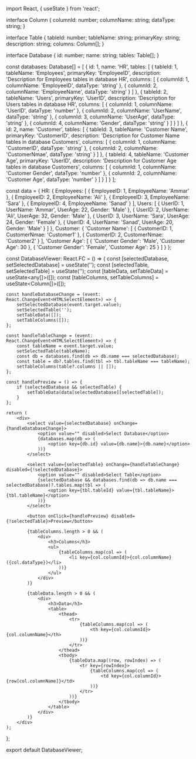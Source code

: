 import React, { useState } from 'react';

interface Column {
    columnId: number;
    columnName: string;
    dataType: string;
}

interface Table {
    tableId: number;
    tableName: string;
    primaryKey: string;
    description: string;
    columns: Column[];
}

interface Database {
    id: number;
    name: string;
    tables: Table[];
}

const databases: Database[] = [
    {
        id: 1,
        name: 'HR',
        tables: [
            {
                tableId: 1,
                tableName: 'Employees',
                primaryKey: 'EmployeeID',
                description: 'Description for Employees tables in database HR',
                columns: [
                    { columnId: 1, columnName: 'EmployeeID', dataType: 'string' },
                    { columnId: 2, columnName: 'EmployeeName', dataType: 'string' }
                ]
            },
            {
                tableId: 2,
                tableName: 'Users',
                primaryKey: 'UserID',
                description: 'Description for Users tables in database HR',
                columns: [
                    { columnId: 1, columnName: 'UserID', dataType: 'number' },
                    { columnId: 2, columnName: 'UserName', dataType: 'string' },
                    { columnId: 3, columnName: 'UserAge', dataType: 'string' },
                    { columnId: 4, columnName: 'Gender', dataType: 'string' }
                ]
            }
        ]
    },
    {
        id: 2,
        name: 'Customer',
        tables: [
            {
                tableId: 3,
                tableName: 'Customer Name',
                primaryKey: 'CustomerID',
                description: 'Description for Customer Name tables in database Customers',
                columns: [
                    { columnId: 1, columnName: 'CustomerID', dataType: 'string' },
                    { columnId: 2, columnName: 'CustomerNmae', dataType: 'string' }
                ]
            },
            {
                tableId: 4,
                tableName: 'Customer Age',
                primaryKey: 'UserID',
                description: 'Description for Customer Age tables in database Customers',
                columns: [
                    { columnId: 1, columnName: 'Customer Gender', dataType: 'number' },
                    { columnId: 2, columnName: 'Customer Age', dataType: 'number' }
                ]
            }
        ]
    }
];

const data = {
    HR: {
        Employees: [
            { EmployeeID: 1, EmployeeName: 'Ammar' },
            { EmployeeID: 2, EmployeeName: 'Ali' },
            { EmployeeID: 3, EmployeeName: 'Sara' },
            { EmployeeID: 4, EmployeeName: 'Sanad' }
        ],
        Users: [
            { UserID: 1, UserName: 'Ammar', UserAge: 22, Gender: 'Male' },
            { UserID: 2, UserName: 'Ali', UserAge: 32, Gender: 'Male' },
            { UserID: 3, UserName: 'Sara', UserAge: 24, Gender: 'Female' },
            { UserID: 4, UserName: 'Sanad', UserAge: 20, Gender: 'Male' }
        ]
    },
    Customer: {
        'Customer Name': [
            { CustomerID: 1, CustomerNmae: 'Customer1' },
            { CustomerID: 2, CustomerNmae: 'Customer2' }
        ],
        'Customer Age': [
            { 'Customer Gender': 'Male', 'Customer Age': 30 },
            { 'Customer Gender': 'Female', 'Customer Age': 25 }
        ]
    }
};

const DatabaseViewer: React.FC = () => {
    const [selectedDatabase, setSelectedDatabase] = useState<string>('');
    const [selectedTable, setSelectedTable] = useState<string>('');
    const [tableData, setTableData] = useState<any[]>([]);
    const [tableColumns, setTableColumns] = useState<Column[]>([]);

    const handleDatabaseChange = (event: React.ChangeEvent<HTMLSelectElement>) => {
        setSelectedDatabase(event.target.value);
        setSelectedTable('');
        setTableData([]);
        setTableColumns([]);
    };

    const handleTableChange = (event: React.ChangeEvent<HTMLSelectElement>) => {
        const tableName = event.target.value;
        setSelectedTable(tableName);
        const db = databases.find(db => db.name === selectedDatabase);
        const table = db?.tables.find(tbl => tbl.tableName === tableName);
        setTableColumns(table?.columns || []);
    };

    const handlePreview = () => {
        if (selectedDatabase && selectedTable) {
            setTableData(data[selectedDatabase][selectedTable]);
        }
    };

    return (
        <div>
            <select value={selectedDatabase} onChange={handleDatabaseChange}>
                <option value="" disabled>Select Database</option>
                {databases.map(db => (
                    <option key={db.id} value={db.name}>{db.name}</option>
                ))}
            </select>

            <select value={selectedTable} onChange={handleTableChange} disabled={!selectedDatabase}>
                <option value="" disabled>Select Table</option>
                {selectedDatabase && databases.find(db => db.name === selectedDatabase)?.tables.map(tbl => (
                    <option key={tbl.tableId} value={tbl.tableName}>{tbl.tableName}</option>
                ))}
            </select>

            <button onClick={handlePreview} disabled={!selectedTable}>Preview</button>

            {tableColumns.length > 0 && (
                <div>
                    <h3>Columns</h3>
                    <ul>
                        {tableColumns.map(col => (
                            <li key={col.columnId}>{col.columnName} ({col.dataType})</li>
                        ))}
                    </ul>
                </div>
            )}

            {tableData.length > 0 && (
                <div>
                    <h3>Data</h3>
                    <table>
                        <thead>
                            <tr>
                                {tableColumns.map(col => (
                                    <th key={col.columnId}>{col.columnName}</th>
                                ))}
                            </tr>
                        </thead>
                        <tbody>
                            {tableData.map((row, rowIndex) => (
                                <tr key={rowIndex}>
                                    {tableColumns.map(col => (
                                        <td key={col.columnId}>{row[col.columnName]}</td>
                                    ))}
                                </tr>
                            ))}
                        </tbody>
                    </table>
                </div>
            )}
        </div>
    );
};

export default DatabaseViewer;
